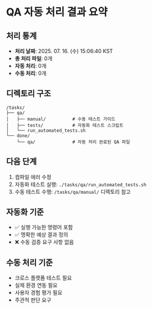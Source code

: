 # QA 자동 처리 결과 요약

## 처리 통계

- **처리 날짜**: 2025. 07. 16. (수) 15:06:40 KST
- **총 처리 파일**: 0개
- **자동 처리**: 0개
- **수동 처리**: 0개

## 디렉토리 구조

```
/tasks/
├── qa/
│   ├── manual/          # 수동 테스트 가이드
│   ├── tests/           # 자동화 테스트 스크립트
│   └── run_automated_tests.sh
└── done/
    └── qa/              # 자동 처리 완료된 QA 파일
```

## 다음 단계

1. 컴파일 에러 수정
2. 자동화 테스트 실행: `./tasks/qa/run_automated_tests.sh`
3. 수동 테스트 수행: `/tasks/qa/manual/` 디렉토리 참고

## 자동화 기준

- ✅ 실행 가능한 명령어 포함
- ✅ 명확한 예상 결과 정의
- ❌ 수동 검증 요구 사항 없음

## 수동 처리 기준

- 크로스 플랫폼 테스트 필요
- 실제 환경 연동 필요
- 사용자 경험 평가 필요
- 주관적 판단 요구
